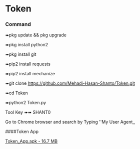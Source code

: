 # Token

### Command

➠pkg update && pkg upgrade 

➠pkg install python2 

➠pkg install git 

➠pip2 install requests 

➠pip2 install mechanize

➠git clone https://github.com/Mehadi-Hasan-Shanto/Token.git

➠cd Token

➠python2 Token.py

Tool Key ➠➠ SHANT0

 Go to Chrome browser and search by Typing ''My User Agent‚‚


####Token App

<a href="https://apkadmin.com/19yuhrk093rd/Token_App.apk.html" target=_blank>Token_App.apk - 16.7 MB</a>
